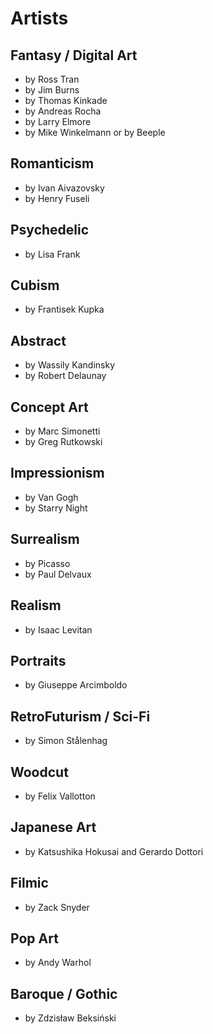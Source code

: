 # Artists

## Fantasy / Digital Art

- by Ross Tran
- by Jim Burns
- by Thomas Kinkade
- by Andreas Rocha
- by Larry Elmore
- by Mike Winkelmann or by Beeple

## Romanticism

- by Ivan Aivazovsky
- by Henry Fuseli

## Psychedelic

- by Lisa Frank

## Cubism

- by Frantisek Kupka

## Abstract

- by Wassily Kandinsky
- by Robert Delaunay

## Concept Art

- by Marc Simonetti
- by Greg Rutkowski

## Impressionism

- by Van Gogh
- by Starry Night

## Surrealism

- by Picasso
- by Paul Delvaux

## Realism

- by Isaac Levitan

## Portraits

- by Giuseppe Arcimboldo

## RetroFuturism / Sci-Fi

- by Simon Stålenhag

## Woodcut

- by Felix Vallotton

## Japanese Art

- by Katsushika Hokusai and Gerardo Dottori

## Filmic

- by Zack Snyder

## Pop Art

- by Andy Warhol

## Baroque / Gothic

- by Zdzisław Beksiński